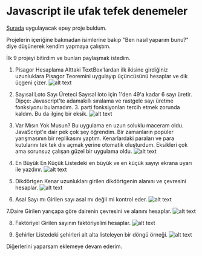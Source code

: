 # Javascript ile ufak tefek denemeler
 [Şurada](https://www.yazilimbilisim.net/javascript/javascript-ornekleri/) uygulayacak epey proje buldum.
 
 Projelerin içeriğine bakmadan isimlerine bakıp "Ben nasıl yaparım bunu?" diye düşünerek kendim yapmaya çalıştım.
 
 İlk 9 projeyi bitirdim ve bunları paylaşmak istedim.
 
1. Pisagor Hesaplama
Alttaki TextBox'lardan ilk ikisine girdiğiniz uzunluklara Pisagor Teoremini uygulayıp üçüncüsünü hesaplar ve dik üçgeni çizer.
![alt text](http://url/to/img.png)


2. Sayısal Loto Sayı Üreteci
Sayısal loto için 1'den 49'a kadar 6 sayı üretir.
Dipçe: Javascript'te adamakıllı sıralama ve rastgele sayı üretme fonksiyonu bulamadım. 3. parti fonksiyonları tercih etmek zorunda kaldım. Bu da ilginç bir eksik.
![alt text](http://url/to/img.png)

3. Var Mısın Yok Musun?
Bu uygulama en uzun soluklu maceram oldu.
JavaScript'e dair pek çok şey öğrendim.
Bir zamanların popüler yarışmasının bir replikasını yaptım.
Kenarlardaki paraları ve para kutularını tek tek div açmak yerine otomatik oluşturdum.
Eksikleri çok ama sorunsuz çalışan güzel bir uygulama oldu.
![alt text](http://url/to/img.png)

4. En Büyük En Küçük
Listedeki en büyük ve en küçük sayıyı ekrana uyarı ile yazdırır.
![alt text](http://url/to/img.png)


5. Dikdörtgen
Kenar uzunlukları girilen dikdörtgenin alanını ve çevresini hesaplar.
![alt text](http://url/to/img.png)

6. Asal Sayı mı
Girilen sayı asal mı değil mi kontrol eder.
![alt text](http://url/to/img.png)

7.Daire
Girilen yarıçapa göre dairenin çevresini ve alanını hesaplar.
![alt text](http://url/to/img.png)

8. Faktöriyel
Girilen sayının faktöriyelini hesaplar.
![alt text](http://url/to/img.png)

9. Şehirler
Listedeki şehirleri alt alta listeleyen bir döngü örneği.
![alt text](http://url/to/img.png)

Diğerlerini yaparsam eklemeye devam ederim.

